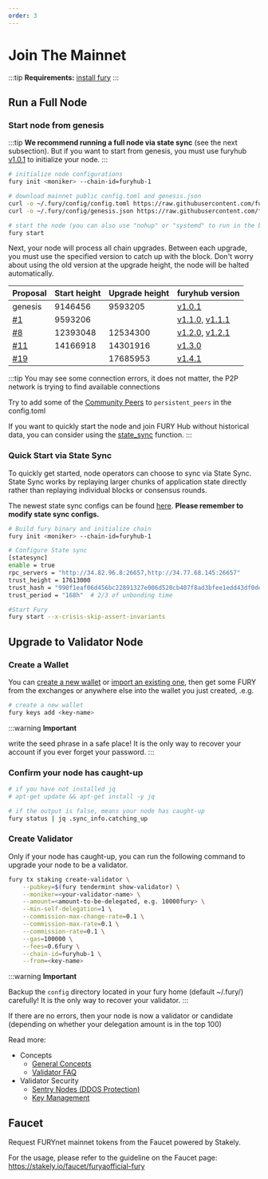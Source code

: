 ```yaml
---
order: 3
---
```


# Join The Mainnet

:::tip
**Requirements:** [install fury](install.md)
:::

## Run a Full Node

### Start node from genesis

:::tip
**We recommend running a full node via state sync** (see the next subsection). But if you want to start from genesis, you must use furyhub [v1.0.1](https://github.com/gridiron-protocol/furyhub/releases/tag/v1.0.1) to initialize your node.
:::

```bash
# initialize node configurations
fury init <moniker> --chain-id=furyhub-1

# download mainnet public config.toml and genesis.json
curl -o ~/.fury/config/config.toml https://raw.githubusercontent.com/furyaofficial/mainnet/master/config/config.toml
curl -o ~/.fury/config/genesis.json https://raw.githubusercontent.com/furyaofficial/mainnet/master/config/genesis.json

# start the node (you can also use "nohup" or "systemd" to run in the background)
fury start
```

Next, your node will process all chain upgrades. Between each upgrade, you must use the specified version to catch up with the block. Don't worry about using the old version at the upgrade height, the node will be halted automatically.

| Proposal | Start height | Upgrade height | furyhub version |
| -------- | ------------ | -------------- | ----- |
| genesis  |  9146456     |  9593205  | [v1.0.1](https://github.com/gridiron-protocol/furyhub/releases/tag/v1.0.1) |
| [#1](https://furyhub.iobscan.io/#/ProposalsDetail/1)  |  9593206     |    | [v1.1.0](https://github.com/gridiron-protocol/furyhub/releases/tag/v1.1.0), [v1.1.1](https://github.com/gridiron-protocol/furyhub/releases/tag/v1.1.1)|
| [#8](https://furyhub.iobscan.io/#/ProposalsDetail/8)  |  12393048     | 12534300 | [v1.2.0](https://github.com/gridiron-protocol/furyhub/releases/tag/v1.2.0), [v1.2.1](https://github.com/gridiron-protocol/furyhub/releases/tag/v1.2.1) |
| [#11](https://furyhub.iobscan.io/#/ProposalsDetail/11)  |  14166918     |  14301916  | [v1.3.0](https://github.com/gridiron-protocol/furyhub/releases/tag/v1.3.0) |
| [#19](https://furyhub.iobscan.io/#/gov/proposals/19)  |       |  17685953  | [v1.4.1](https://github.com/gridiron-protocol/furyhub/releases/tag/v1.4.1) |

:::tip
You may see some connection errors, it does not matter, the P2P network is trying to find available connections

Try to add some of the [Community Peers](https://github.com/furyaofficial/mainnet/blob/master/config/community-peers.md) to `persistent_peers` in the config.toml

If you want to quickly start the node and join FURY Hub without historical data, you can consider using the [state_sync](./state-sync.md) function.
:::

### Quick Start via State Sync

To quickly get started, node operators can choose to sync via State Sync. State Sync works by replaying larger chunks of application state directly rather than replaying individual blocks or consensus rounds.

The newest state sync configs can be found [here](https://ping.pub/fury/statesync). **Please remember to modify state sync configs.**

```bash
# Build fury binary and initialize chain
fury init <moniker> --chain-id=furyhub-1

# Configure State sync
[statesync]
enable = true
rpc_servers = "http://34.82.96.8:26657,http://34.77.68.145:26657"
trust_height = 17613000
trust_hash = "990f1eaf06d456bc22891327e006d520cb407f8ad3bfee1edd43df0de1e1da1c"
trust_period = "168h"  # 2/3 of unbonding time

#Start Fury
fury start --x-crisis-skip-assert-invariants
```

## Upgrade to Validator Node

### Create a Wallet

You can [create a new wallet](../cli-client/keys.md#create-a-new-key) or [import an existing one](../cli-client/keys.md#recover-an-existing-key-from-seed-phrase), then get some FURY from the exchanges or anywhere else into the wallet you just created, .e.g.

```bash
# create a new wallet
fury keys add <key-name>
```

:::warning
**Important**

write the seed phrase in a safe place! It is the only way to recover your account if you ever forget your password.
:::

### Confirm your node has caught-up

```bash
# if you have not installed jq
# apt-get update && apt-get install -y jq

# if the output is false, means your node has caught-up
fury status | jq .sync_info.catching_up
```

### Create Validator

Only if your node has caught-up, you can run the following command to upgrade your node to be a validator.

```bash
fury tx staking create-validator \
    --pubkey=$(fury tendermint show-validator) \
    --moniker=<your-validator-name> \
    --amount=<amount-to-be-delegated, e.g. 10000fury> \
    --min-self-delegation=1 \
    --commission-max-change-rate=0.1 \
    --commission-max-rate=0.1 \
    --commission-rate=0.1 \
    --gas=100000 \
    --fees=0.6fury \
    --chain-id=furyhub-1 \
    --from=<key-name>
```

:::warning
**Important**

Backup the `config` directory located in your fury home (default ~/.fury/) carefully! It is the only way to recover your validator.
:::

If there are no errors, then your node is now a validator or candidate (depending on whether your delegation amount is in the top 100)

Read more:

- Concepts
  - [General Concepts](../concepts/general-concepts.md)
  - [Validator FAQ](../concepts/validator-faq.md)
- Validator Security
  - [Sentry Nodes (DDOS Protection)](../concepts/sentry-nodes.md)
  - [Key Management](../tools/kms.md)

## Faucet

Request FURYnet mainnet tokens from the Faucet powered by Stakely.

For the usage, please refer to the guideline on the Faucet page: https://stakely.io/faucet/furyaofficial-fury
